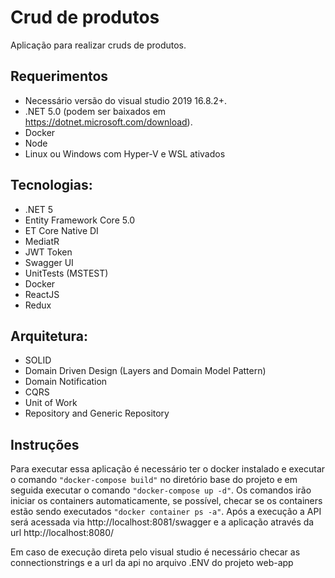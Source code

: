 # Crud de produtos
Aplicação para realizar cruds de produtos.

## Requerimentos
- Necessário versão do visual studio 2019 16.8.2+.
- .NET 5.0 (podem ser baixados em https://dotnet.microsoft.com/download).
- Docker
- Node
- Linux ou Windows com Hyper-V e WSL ativados

## Tecnologias:
- .NET 5
- Entity Framework Core 5.0
- ET Core Native DI
- MediatR
- JWT Token
- Swagger UI
- UnitTests (MSTEST)
- Docker
- ReactJS
- Redux

## Arquitetura:
- SOLID
- Domain Driven Design (Layers and Domain Model Pattern)
- Domain Notification
- CQRS
- Unit of Work
- Repository and Generic Repository

## Instruções
Para executar essa aplicação é necessário ter o docker instalado e executar o comando `"docker-compose build"` no diretório base do projeto e em seguida executar o comando `"docker-compose up -d"`. Os comandos irão iniciar os containers automaticamente, se possível, checar se os containers estão sendo executados `"docker container ps -a"`. Após a execução a API será acessada via http://localhost:8081/swagger e a aplicação através da url http://localhost:8080/

Em caso de execução direta pelo visual studio é necessário checar as connectionstrings e a url da api no arquivo .ENV do projeto web-app
